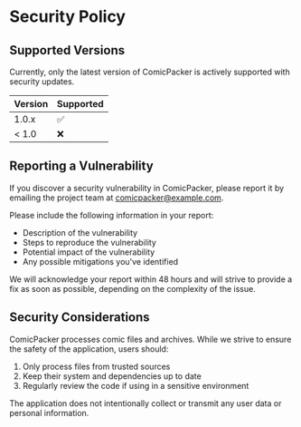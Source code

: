 # Security Policy

## Supported Versions

Currently, only the latest version of ComicPacker is actively supported with security updates.

| Version | Supported          |
| ------- | ------------------ |
| 1.0.x   | :white_check_mark: |
| < 1.0   | :x:                |

## Reporting a Vulnerability

If you discover a security vulnerability in ComicPacker, please report it by emailing the project team at comicpacker@example.com.

Please include the following information in your report:

- Description of the vulnerability
- Steps to reproduce the vulnerability
- Potential impact of the vulnerability
- Any possible mitigations you've identified

We will acknowledge your report within 48 hours and will strive to provide a fix as soon as possible, depending on the complexity of the issue.

## Security Considerations

ComicPacker processes comic files and archives. While we strive to ensure the safety of the application, users should:

1. Only process files from trusted sources
2. Keep their system and dependencies up to date
3. Regularly review the code if using in a sensitive environment

The application does not intentionally collect or transmit any user data or personal information.
